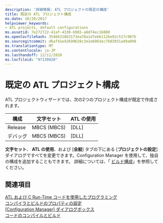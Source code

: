 ```yaml
---
description: '詳細情報: ATL プロジェクトの既定の構成'
title: 既定の ATL プロジェクト構成
ms.date: 10/20/2017
helpviewer_keywords:
- ATL projects, default configurations
ms.assetid: 7e272722-41af-4330-b965-a6d74ec16880
ms.openlocfilehash: 3546631863173ea70a1d7eb61126e92c517c907b
ms.sourcegitcommit: d6af41e42699628c3e2e6063ec7b03931a49a098
ms.translationtype: MT
ms.contentlocale: ja-JP
ms.lasthandoff: 12/11/2020
ms.locfileid: "97139920"
---
```

# <a name="default-atl-project-configurations"></a>既定の ATL プロジェクト構成

ATL プロジェクトウィザードでは、次の2つのプロジェクト構成が既定で作成されます。

|構成|文字セット|ATL の使用|
|-------------------|-------------------|----------------|
|Release|MBCS (MBCS)|[DLL]|
|デバッグ|MBCS (MBCS)|[DLL]|

**文字セット**、 **ATL の使用**、および [**全般**] タブの下にある [**プロジェクトの設定**] ダイアログですべてを変更できます。Configuration Manager を使用して、独自の構成を追加することもできます。 詳細については、「 [ビルド構成](/visualstudio/ide/understanding-build-configurations)」を参照してください。

## <a name="see-also"></a>関連項目

[ATL および C Run-Time コードを使用したプログラミング](../../atl/programming-with-atl-and-c-run-time-code.md)<br/>
[コンパイラとビルドのプロパティの設定](../../build/working-with-project-properties.md)<br/>
[[Configuration Manager] ダイアログボックス](/visualstudio/ide/understanding-build-configurations)<br/>
[コードのコンパイルとビルド](/visualstudio/ide/compiling-and-building-in-visual-studio)

